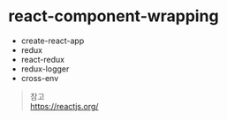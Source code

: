 # react-component-wrapping

- create-react-app
- redux
- react-redux
- redux-logger
- cross-env

> 참고  
> https://reactjs.org/
